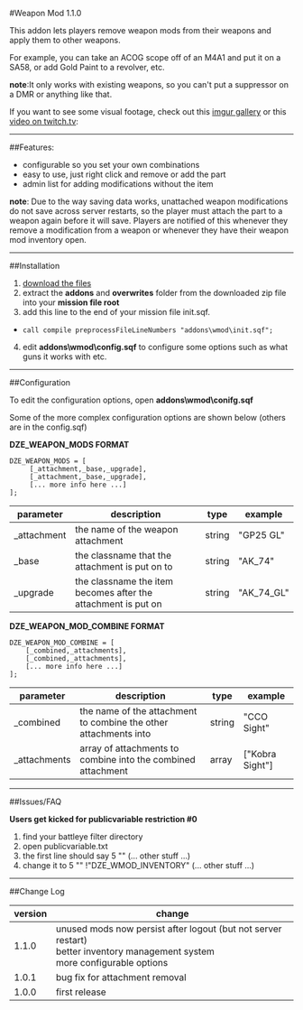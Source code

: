 #Weapon Mod 1.1.0

This addon lets players remove weapon mods from their weapons and apply them to other weapons. 

For example, you can take an ACOG scope off of an M4A1 and put it on a SA58, or add Gold Paint to a revolver, etc.

**note**:It only works with existing weapons, so you can't put a suppressor on a DMR or anything like that.

If you want to see some visual footage, check out this [imgur gallery](http://imgur.com/a/BmyqK "imgur gallery") or this [video on twitch.tv](http://www.twitch.tv/mudzereli/c/4656501 "video"):

-----

##Features:
- configurable so you set your own combinations
- easy to use, just right click and remove or add the part
- admin list for adding modifications without the item

**note**: Due to the way saving data works, unattached weapon modifications do not save across server restarts, so the player must attach the part to a weapon again before it will save. Players are notified of this whenever they remove a modification from a weapon or whenever they have their weapon mod inventory open.

-----

##Installation
 1. [download the files](https://github.com/mudzereli/DayZEpochWeaponMods/archive/master.zip "download files")
 2. extract the **addons** and **overwrites** folder from the downloaded zip file into your **mission file root**
 3. add this line to the end of your mission file init.sqf.
   * ```call compile preprocessFileLineNumbers "addons\wmod\init.sqf";```
 4. edit **addons\wmod\config.sqf** to configure some options such as what guns it works with etc.

-----

##Configuration

To edit the configuration options, open **addons\wmod\conifg.sqf**

Some of the more complex configuration options are shown below (others are in the config.sqf)

**DZE_WEAPON_MODS FORMAT**
```
DZE_WEAPON_MODS = [
     [_attachment,_base,_upgrade],
     [_attachment,_base,_upgrade],
     [... more info here ...]
];
```

 parameter    | description                                                         |  type  | example
--------------|---------------------------------------------------------------------|--------|--------
_attachment   | the name of the weapon attachment                                   | string | "GP25 GL"
_base         | the classname that the attachment is put on to                      | string | "AK_74"
_upgrade      | the classname the item becomes after the attachment is put on       | string | "AK_74_GL"

**DZE_WEAPON_MOD_COMBINE FORMAT**

```
DZE_WEAPON_MOD_COMBINE = [
    [_combined,_attachments],
    [_combined,_attachments],
    [... more info here ...]
];
```

 parameter    | description                                                         |  type  | example
--------------|---------------------------------------------------------------------|--------|--------
_combined     | the name of the attachment to combine the other attachments into    | string | "CCO Sight"
_attachments  | array of attachments to combine into the combined attachment        | array  | ["Kobra Sight"]

-----

##Issues/FAQ

**Users get kicked for publicvariable restriction #0**

1. find your battleye filter directory
2. open publicvariable.txt
3. the first line should say 5 "" (... other stuff ...)
4. change it to 5 "" !"DZE_WMOD_INVENTORY" (... other stuff ...)

-----
##Change Log

version|change
-------|-------
1.1.0  | unused mods now persist after logout (but not server restart) <br> better inventory management system <br> more configurable options
1.0.1  | bug fix for attachment removal
1.0.0  | first release 
